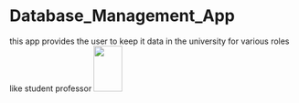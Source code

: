 # Database_Management_App
this app provides the user to keep it data in the university for various roles like student professor
<img src="https://user-images.githubusercontent.com/112893713/211130848-036e78bd-eac9-42a7-a7a3-b41ec1f8c0d0.jpg" width="50" height="80">
